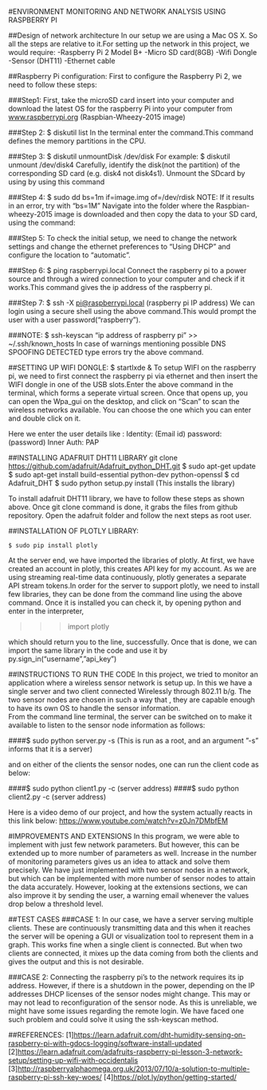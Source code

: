 #ENVIRONMENT MONITORING AND NETWORK ANALYSIS USING RASPBERRY PI 

##Design of network architecture
In our setup we are using a Mac OS X. So all the steps are relative to it.For setting up the network in this project, we would require:
-Raspberry Pi 2 Model B+
-Micro SD card(8GB) 
-Wifi Dongle
-Sensor (DHT11)
-Ethernet cable

##Raspberry Pi configuration:
First to configure the Raspberry Pi 2, we need to follow these steps:

###Step1:
First, take the microSD card insert into your computer and download the latest OS for the raspberry Pi into your computer from  www.raspberrypi.org (Raspbian-Wheezy-2015 image)

###Step 2:
	$ diskutil list
In the terminal enter the command.This command defines the memory partitions in the CPU.

###Step 3:
	$ diskutil unmountDisk /dev/disk<disk no from diskutil list>
	For example: $ diskutil unmount /dev/disk4 
Carefully, identify the disk(not the partition) of the corresponding SD card (e.g. disk4 not disk4s1). Unmount the SDcard by using by using this command
	
###Step 4:
	$ sudo dd bs=1m if=image.img of=/dev/rdisk<disk no from diskutil>
	NOTE: If it results in an error,  try with “bs=1M”
Navigate into the folder where the Raspbian-wheezy-2015 image is downloaded and then copy the data to your SD card, using the command:
	
###Step 5:
To check the initial setup, we need to change the network settings and change the ethernet preferences to “Using DHCP” and configure the location to “automatic”.

###Step 6:
	$ ping raspberrypi.local
Connect the raspberry pi to a power  source and through a wired connection to your computer and check if it works.This command gives the ip address of the raspberry pi.

###Step 7:
	$ ssh -X pi@raspberrypi.local (raspberry pi IP address)
We can login using a secure shell using the above command.This would prompt the user with a user password(“raspberry”).

###NOTE:
	$ ssh-keyscan “ip address of raspberry pi” >> ~/.ssh/known_hosts
In case of warnings mentioning possible DNS SPOOFING DETECTED type errors try the above command.
	
##SETTING UP WIFI DONGLE:
	$ startlxde & 
To setup WIFI on the raspberry pi, we need to first connect the raspberry pi via ethernet and then insert the WIFI dongle in one of the USB slots.Enter the above command in the terminal, which forms a seperate virtual screen. Once that opens up, you can open the Wpa_gui on the desktop, and click on “Scan”  to scan the wireless networks available. You can choose the one which you can enter and double click on it. 

Here we enter the user details like :
Identity: (Email id)
password: (password)
Inner Auth: PAP


##INSTALLING ADAFRUIT DHT11 LIBRARY
 	git clone https://github.com/adafruit/Adafruit_python_DHT.git
	$ sudo apt-get update
	$ sudo apt-get install build-essential python-dev python-openssl
	$ cd Adafruit_DHT
	$ sudo python setup.py install (This installs the library)
	
To install adafruit DHT11 library, we have to follow these steps as shown above. Once git clone command is done, it grabs the files from github repository. Open the adafruit folder and follow the next steps as root user.

##INSTALLATION OF PLOTLY LIBRARY:

	$ sudo pip install plotly
At the server end, we have imported the libraries of plotly. At first, we have created an account in plotly, this creates API key for my account. As we are using streaming real-time data continuously, plotly generates a separate API stream tokens.In order for the server to support plotly, we need to install few libraries, they can be done from the command line using the above command.
Once it is installed you can check it, by opening python and enter in the interpreter,
   >>> import plotly
   >>>
which should return you to the line, successfully. 
Once that is done, we can import the same library in the code and use it by 
py.sign_in(“username”,”api_key”)

##INSTRUCTIONS TO RUN THE CODE
	In this project, we tried to monitor an application where a wireless sensor network is setup up. In this we have a single server and two client connected Wirelessly through 802.11 b/g.
The two sensor nodes are chosen in such a way that , they are capable enough to have its own OS to handle the sensor information.   
From the command line terminal, the server can be switched on to make it available to listen to the sensor node information as follows: 

####$ sudo python server.py -s 
(This is run as a root, and an argument ”-s” informs that it is a server)

and on either of the clients the sensor nodes, one can run the client code as below:

####$ sudo python client1.py -c (server address) 
####$ sudo python client2.py -c (server address)

Here is a video demo of our project, and how the system actually reacts in this link below:
    https://www.youtube.com/watch?v=z0Jn7DMbfEM

#IMPROVEMENTS AND EXTENSIONS
In this program, we were able to implement with just few network parameters. But however, this can be extended up to more number of parameters as well. Increase in the number of monitoring parameters gives us an idea to attack and solve them precisely. 
We have just implemented with two sensor nodes in a network, but which can be implemented with more number of sensor nodes to attain the data accurately. 
However, looking at the extensions sections, we can also improve it by sending the user, a warning email whenever the values drop below a threshold level. 


##TEST CASES
###CASE 1:
In our case, we have a server serving multiple clients. These are continuously transmitting data and this when it reaches the server will be opening a GUI or visualization tool to represent them in a graph. This works fine when a single client is connected. But when two clients are connected, it mixes up the data coming from both the clients and gives the output and this is not desirable. 

###CASE 2:
Connecting the raspberry pi’s to the network requires its ip address. However, if there is a shutdown in the power, depending on the IP addresses DHCP licenses of the sensor nodes might change. This may or may not lead to reconfiguration of the sensor node. As this is unreliable, we might have some issues regarding the remote login. We have faced one such problem and could solve it using the ssh-keyscan method.

##REFERENCES:
[1]https://learn.adafruit.com/dht-humidity-sensing-on-raspberry-pi-with-gdocs-logging/software-install-updated
[2]https://learn.adafruit.com/adafruits-raspberry-pi-lesson-3-network-setup/setting-up-wifi-with-occidentalis
[3]http://raspberryalphaomega.org.uk/2013/07/10/a-solution-to-multiple-raspberry-pi-ssh-key-woes/
[4]https://plot.ly/python/getting-started/

